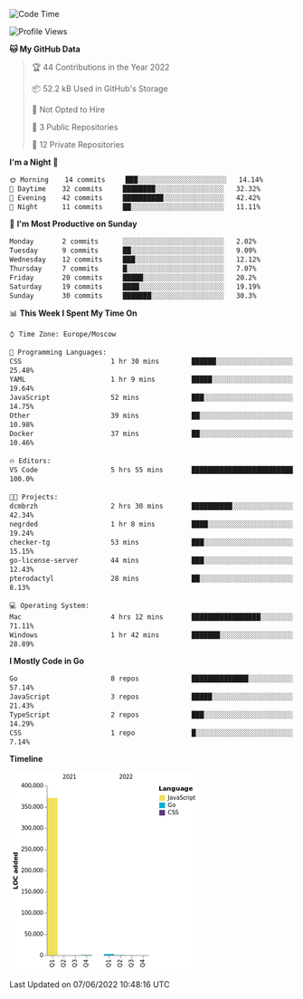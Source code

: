 <!--START_SECTION:waka-->
![Code Time](http://img.shields.io/badge/Code%20Time-324%20hrs%2014%20mins-blue)

![Profile Views](http://img.shields.io/badge/Profile%20Views-0-blue)

**🐱 My GitHub Data** 

> 🏆 44 Contributions in the Year 2022
 > 
> 📦 52.2 kB Used in GitHub's Storage 
 > 
> 🚫 Not Opted to Hire
 > 
> 📜 3 Public Repositories 
 > 
> 🔑 12 Private Repositories  
 > 
**I'm a Night 🦉** 

```text
🌞 Morning    14 commits     ███░░░░░░░░░░░░░░░░░░░░░░   14.14% 
🌆 Daytime    32 commits     ████████░░░░░░░░░░░░░░░░░   32.32% 
🌃 Evening    42 commits     ██████████░░░░░░░░░░░░░░░   42.42% 
🌙 Night      11 commits     ██░░░░░░░░░░░░░░░░░░░░░░░   11.11%

```
📅 **I'm Most Productive on Sunday** 

```text
Monday       2 commits      ░░░░░░░░░░░░░░░░░░░░░░░░░   2.02% 
Tuesday      9 commits      ██░░░░░░░░░░░░░░░░░░░░░░░   9.09% 
Wednesday    12 commits     ███░░░░░░░░░░░░░░░░░░░░░░   12.12% 
Thursday     7 commits      █░░░░░░░░░░░░░░░░░░░░░░░░   7.07% 
Friday       20 commits     █████░░░░░░░░░░░░░░░░░░░░   20.2% 
Saturday     19 commits     ████░░░░░░░░░░░░░░░░░░░░░   19.19% 
Sunday       30 commits     ███████░░░░░░░░░░░░░░░░░░   30.3%

```


📊 **This Week I Spent My Time On** 

```text
⌚︎ Time Zone: Europe/Moscow

💬 Programming Languages: 
CSS                      1 hr 30 mins        ██████░░░░░░░░░░░░░░░░░░░   25.48% 
YAML                     1 hr 9 mins         █████░░░░░░░░░░░░░░░░░░░░   19.64% 
JavaScript               52 mins             ███░░░░░░░░░░░░░░░░░░░░░░   14.75% 
Other                    39 mins             ██░░░░░░░░░░░░░░░░░░░░░░░   10.98% 
Docker                   37 mins             ██░░░░░░░░░░░░░░░░░░░░░░░   10.46%

🔥 Editors: 
VS Code                  5 hrs 55 mins       █████████████████████████   100.0%

🐱‍💻 Projects: 
dcmbrzh                  2 hrs 30 mins       ██████████░░░░░░░░░░░░░░░   42.34% 
negrded                  1 hr 8 mins         ████░░░░░░░░░░░░░░░░░░░░░   19.24% 
checker-tg               53 mins             ███░░░░░░░░░░░░░░░░░░░░░░   15.15% 
go-license-server        44 mins             ███░░░░░░░░░░░░░░░░░░░░░░   12.43% 
pterodactyl              28 mins             ██░░░░░░░░░░░░░░░░░░░░░░░   8.13%

💻 Operating System: 
Mac                      4 hrs 12 mins       █████████████████░░░░░░░░   71.11% 
Windows                  1 hr 42 mins        ███████░░░░░░░░░░░░░░░░░░   28.89%

```

**I Mostly Code in Go** 

```text
Go                       8 repos             ██████████████░░░░░░░░░░░   57.14% 
JavaScript               3 repos             █████░░░░░░░░░░░░░░░░░░░░   21.43% 
TypeScript               2 repos             ███░░░░░░░░░░░░░░░░░░░░░░   14.29% 
CSS                      1 repo              █░░░░░░░░░░░░░░░░░░░░░░░░   7.14%

```


**Timeline**

![Chart not found](https://raw.githubusercontent.com/jeezft/jeezft/main/charts/bar_graph.png) 


 Last Updated on 07/06/2022 10:48:16 UTC
<!--END_SECTION:waka-->
